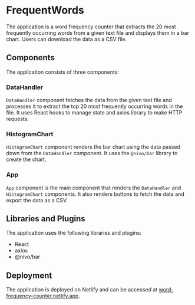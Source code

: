 # FrequentWords

The application is a word frequency counter that extracts the 20 most frequently occurring words from a given text file and displays them in a bar chart. Users can download the data as a CSV file.

## Components

The application consists of three components:

### DataHandler

`DataHandler` component fetches the data from the given text file and processes it to extract the top 20 most frequently occurring words in the file. It uses React hooks to manage state and axios library to make HTTP requests.

### HistogramChart

`HistogramChart` component renders the bar chart using the data passed down from the `DataHandler` component. It uses the `@nivo/bar` library to create the chart.

### App

`App` component is the main component that renders the `DataHandler` and `HistogramChart` components. It also renders buttons to fetch the data and export the data as a CSV.

## Libraries and Plugins

The application uses the following libraries and plugins:

- React
- axios
- @nivo/bar

## Deployment

The application is deployed on Netlify and can be accessed at [word-frequency-counter.netlify.app](https://word-frequency-counter.netlify.app/).